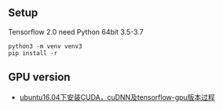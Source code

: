 ## Setup
Tensorflow 2.0 need Python 64bit 3.5-3.7
```
python3 -m venv venv3
pip install -r 
```

## GPU version
- [ubuntu16.04下安装CUDA，cuDNN及tensorflow-gpu版本过程](https://blog.csdn.net/u014595019/article/details/53732015)
